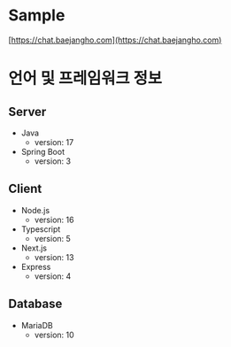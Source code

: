 # Sample
  [https://chat.baejangho.com](https://chat.baejangho.com)
  
# 언어 및 프레임워크 정보  
## Server
  * Java
    * version: 17
  * Spring Boot
    * version: 3

## Client
  * Node.js
    * version: 16
  * Typescript
    * version: 5
  * Next.js
    * version: 13
  * Express
    * version: 4

## Database
  * MariaDB
    * version: 10
